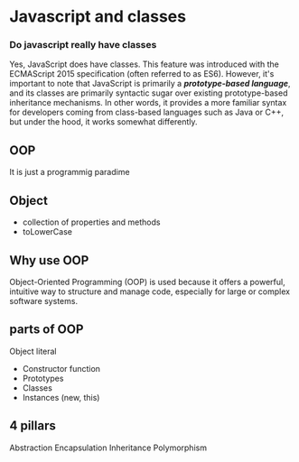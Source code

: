 # Javascript and classes 
### Do javascript really have classes 
Yes, JavaScript does have classes. This feature was introduced with the ECMAScript 2015 specification (often referred to as ES6). 
However, it's important to note that JavaScript is primarily a ***prototype-based language***, and its classes are primarily syntactic sugar 
over existing prototype-based inheritance mechanisms. In other words, it provides a more familiar syntax for developers coming from
class-based languages such as Java or C++, but under the hood, it works somewhat differently.

## OOP
It is just a programmig paradime

## Object
- collection of properties and methods
- toLowerCase

## Why use OOP
Object-Oriented Programming (OOP) is used because it offers a powerful, intuitive way to structure and manage code, 
especially for large or complex software systems.

## parts of OOP
Object literal 

- Constructor function
- Prototypes
- Classes
- Instances (new, this)

## 4 pillars
Abstraction
Encapsulation
Inheritance
Polymorphism
